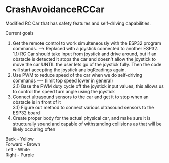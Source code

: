 # CrashAvoidanceRCCar
Modified RC Car that has safety features and self-driving capabilities.

Current goals 
  1) Get the remote control to work simulteneously with the ESP32 program commands. --> Replaced with a joystick connected to another ESP32.
    1.1) RC Car should take input from joystick and drive around, but if an obstacle is detected it stops the car and doesn't allow the joystick to move the car UNTIL the user lets go of the joystick fully. Then the code will start accepting the joystick analogReadings again.
  2) Use PWM to reduce speed of the car when we do self-driving commands --- (limit top speed lower in general) \
     2.1) Base the PWM duty cycle off the joystick input values, this allows us to control the speed turn angle using the joystick
  3) Connect ultrasound sensors to the car and get it to stop when an obstacle is in front of it \
     3.1) Figure out method to connect various ultrasound sensors to the ESP32 board
  4) Create proper body for the actual physical car, and make sure it is structurally sound and capable of withstanding collisions as that will be likely occuring often

Back - Yellow \
Forward - Brown \
Left - White \
Right - Purple  
